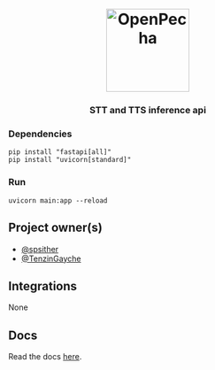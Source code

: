 
<h1 align="center">
  <br>
  <a href="https://openpecha.org"><img src="https://avatars.githubusercontent.com/u/82142807?s=400&u=19e108a15566f3a1449bafb03b8dd706a72aebcd&v=4" alt="OpenPecha" width="150"></a>
  <br>
</h1>

<!-- Replace with 1-sentence description about what this tool is or does.-->

<h3 align="center">STT and TTS inference api </h3>


### Dependencies

```
pip install "fastapi[all]"
pip install "uvicorn[standard]"

```
### Run 
```
uvicorn main:app --reload

```

## Project owner(s)


<!-- Link to the repo owners' github profiles -->

- [@spsither](https://github.com/spsither)
- [@TenzinGayche](https://github.com/TenzinGayche)


## Integrations

<!-- Add any intregrations here or delete `- []()` and write None-->

None
## Docs

<!-- Update the link to the docs -->

Read the docs [here](https://wiki.openpecha.org/#/dev/coding-guidelines).
